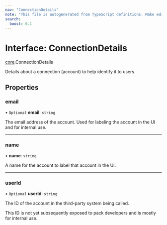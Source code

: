 ```yaml
---
nav: "ConnectionDetails"
note: "This file is autogenerated from TypeScript definitions. Make edits to the comments in the TypeScript file and then run `make docs` to regenerate this file."
search:
  boost: 0.1
---
```

# Interface: ConnectionDetails

[core](../modules/core.md).ConnectionDetails

Details about a connection (account) to help identify it to users.

## Properties

### email

• `Optional` **email**: `string`

The email address of the account. Used for labeling the account in the UI and for internal use.

___

### name

• **name**: `string`

A name for the account to label that account in the UI.

___

### userId

• `Optional` **userId**: `string`

The ID of the account in the third-party system being called.

This ID is not yet subsequently exposed to pack developers and is mostly for internal use.
